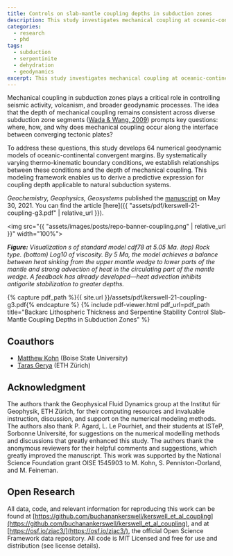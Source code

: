 ```yaml
---
title: Controls on slab-mantle coupling depths in subduction zones
description: This study investigates mechanical coupling at oceanic-continental convergent margins via numerical geodynamic simulation.
categories:
  - research
  - phd
tags:
  - subduction
  - serpentinite
  - dehydration
  - geodynamics
excerpt: This study investigates mechanical coupling at oceanic-continental convergent margins via numerical geodynamic simulation.
---
```


Mechanical coupling in subduction zones plays a critical role in controlling seismic activity, volcanism, and broader geodynamic processes. The idea that the depth of mechanical coupling remains consistent across diverse subduction zone segments ([Wada & Wang, 2009](https://agupubs.onlinelibrary.wiley.com/doi/abs/10.1029/2009GC002570)) prompts key questions: where, how, and why does mechanical coupling occur along the interface between converging tectonic plates?

To address these questions, this study develops 64 numerical geodynamic models of oceanic-continental convergent margins. By systematically varying thermo-kinematic boundary conditions, we establish relationships between these conditions and the depth of mechanical coupling. This modeling framework enables us to derive a predictive expression for coupling depth applicable to natural subduction systems.

*Geochemistry, Geophysics, Geosystems* published the [manuscript](https://agupubs.onlinelibrary.wiley.com/doi/abs/10.1029/2020GC009304) on May 30, 2021. You can find the article [here]({{ "assets/pdf/kerswell-21-coupling-g3.pdf" | relative_url }}).

<img src="{{ "assets/images/posts/repo-banner-coupling.png" | relative_url }}" width="100%">

***Figure:*** *Visualization s of standard model cdf78 at 5.05 Ma. (top) Rock type. (bottom) Log10 of viscosity. By 5 Ma, the model achieves a balance between heat sinking from the upper mantle wedge to lower parts of the mantle and strong advection of heat in the circulating part of the mantle wedge. A feedback has already developed—heat advection inhibits antigorite stabilization to greater depths.*

{% capture pdf_path %}{{ site.url }}/assets/pdf/kerswell-21-coupling-g3.pdf{% endcapture %}
{% include pdf-viewer.html 
   pdf_url=pdf_path
   title="Backarc Lithospheric Thickness and Serpentine Stability Control Slab-Mantle Coupling Depths in Subduction Zones"
%}

## Coauthors

 - [Matthew Kohn](https://scholar.google.com/citations?user=xSyB1KQAAAAJ&hl=en) (Boise State University)
 - [Taras Gerya](https://scholar.google.com/citations?user=ek1H-_QAAAAJ&hl=en&oi=ao) (ETH Zürich)

## Acknowledgment

The authors thank the Geophysical Fluid Dynamics group at the Institut für Geophysik, ETH Zürich, for their computing resources and invaluable instruction, discussion, and support on the numerical modeling methods. The authors also thank P. Agard, L. Le Pourhiet, and their students at ISTeP, Sorbonne Université, for suggestions on the numerical modelling methods and discussions that greatly enhanced this study. The authors thank the anonymous reviewers for their helpful comments and suggestions, which greatly improved the manuscript. This work was supported by the National Science Foundation grant OISE 1545903 to M. Kohn, S. Penniston-Dorland, and M. Feineman.

## Open Research

All data, code, and relevant information for reproducing this work can be found at [https://github.com/buchanankerswell/kerswell_et_al_coupling](https://github.com/buchanankerswell/kerswell_et_al_coupling), and at [https://osf.io/zjac3/](https://osf.io/zjac3/), the official Open Science Framework data repository. All code is MIT Licensed and free for use and distribution (see license details).
